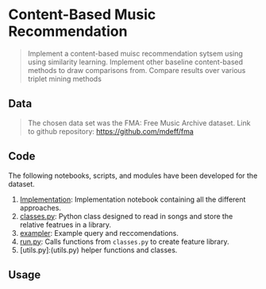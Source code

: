 # Content-Based Music Recommendation

> Implement a content-based muisc recommendation sytsem using using similarity learning.
> Implement other baseline content-based methods to draw comparisons from.
> Compare results over various triplet mining methods

## Data

> The chosen data set was the FMA: Free Music Archive dataset.
> Link to github repository: https://github.com/mdeff/fma

## Code

The following notebooks, scripts, and modules have been developed for the dataset.

1. [Implementation](Implementation.ipynb): Implementation notebook containing all the different approaches.
2. [classes.py](classes.py): Python class designed to read in songs and store the relative featrues in a library.
3. [exampler](exampler.ipynb): Example query and reccomendations.
4. [run.py](run.py): Calls functions from `classes.py` to create feature library.
5. [utils.py]:(utils.py) helper functions and classes.


## Usage


